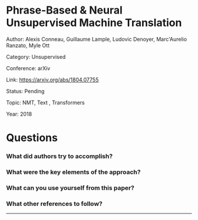 # Phrase-Based & Neural Unsupervised Machine Translation
Author: Alexis Conneau, Guillaume Lample, Ludovic Denoyer, Marc'Aurelio Ranzato, Myle Ott

Category: Unsupervised

Conference: arXiv

Link: https://arxiv.org/abs/1804.07755

Status: Pending

Topic: NMT, Text , Transformers

Year: 2018

# Questions

### What did authors try to accomplish?

### What were the key elements of the approach?

### What can you use yourself from this paper?

### What other references to follow?

---